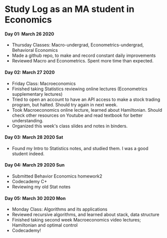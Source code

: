 # Study Log as an MA student in Economics
#### Day 01: March 26 2020
* Thursday Classes: Macro-undergrad, Econometrics-undergrad, Behavioral Economics
* Made a github repo, to make and record constant daily improvements
* Reviewed Macro and Econometrics. Spent more time than expected. 

#### Day 02: March 27 2020
* Friday Class: Macroeconomics 
* Finished taking Statistics reviewing online lectures (Econometrics supplementary lectures)
* Tried to open an account to have an API access to make a stock trading program, but halted. Should try again in next week.
* Took Macroeconomics online lecture, learned about Hamiltonian. Should check other resources on Youtube and read textbook for better understanding. 
* Organized this week's class slides and notes in binders.

#### Day 03: March 28 2020 Sat
* Found my Intro to Statistics notes, and studied them. I was a good student indeed. 

#### Day 04: March 29 2020 Sun
* Submitted Behavior Economics homework2
* Codecademy C+
* Reviewing my old Stat notes
 
#### Day 05: March 30 2020 Mon
* Monday Class: Algorithms and its applications
* Reviewed recursive algorithms, and learned about stack, data structure
* Finished taking second week Macroeconomics video lectures; Hamiltonian and optimal control 
* Codecademy! 
